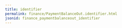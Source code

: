 ```yaml
---
title: identifier
permalink: finance/PaymentBalanceOut.identifier.html
jsonid: finance_paymentbalanceout_identifier
---
```

